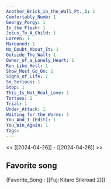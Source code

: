 ```yaml
---
Another_Brick_in_the_Wall_Pt._1: 1
Comfortably_Numb: 1
Georgy_Porgy: 1
In_the_Flesh: 1
Jesus_To_A_Child: 1
Loreen: 1
Marooned: 1
No_Doubt_About_It: 1
Outside_The_Wall: 1
Owner_of_a_Lonely_Heart: 1
Run_Like_Hell: 1
Show_Must_Go_On: 1
Signs_of_Life: 1
So_Serious: 1
Stop: 1
This_Is_Not_Real_Love: 1
Tortues: 1
Trial: 1
Under_Attack: 1
Waiting_for_the_Worms: 1
You_And_I_(Edit): 1
You_Win_Again: 1
Tags: 
---
```

 << [[2024-04-26]] - [[2024-04-28]] >> 
## Favorite song
(Favorite_Song:: [[Fuji Kitaro Silkroad 2]])
